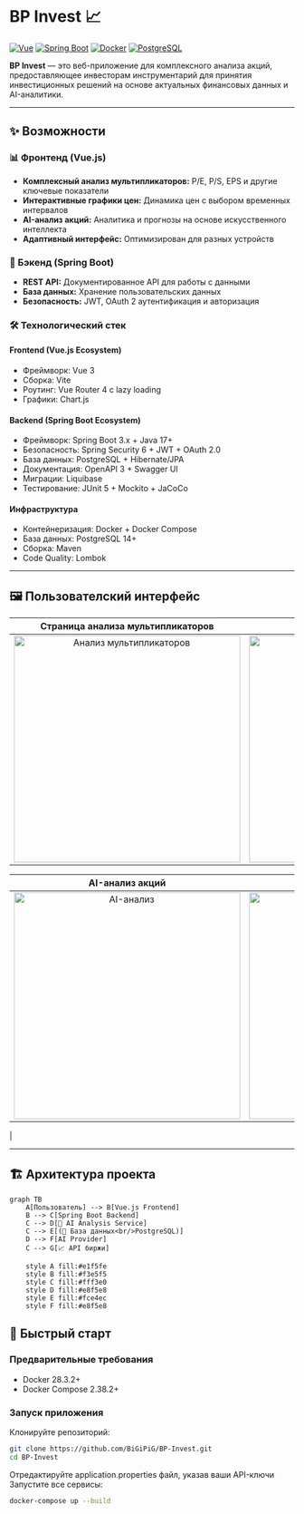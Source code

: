 # BP Invest 📈

[![Vue](https://img.shields.io/badge/Vue-3.x-%234FC08D?logo=vuedotjs)](https://vuejs.org/)
[![Spring Boot](https://img.shields.io/badge/Spring%20Boot-3.x-%236DB33F?logo=springboot)](https://spring.io/projects/spring-boot)
[![Docker](https://img.shields.io/badge/Docker-Compose-%232496ED?logo=docker)](https://docker.com)
[![PostgreSQL](https://img.shields.io/badge/PostgreSQL-Database-%234169E1?logo=postgresql)](https://postgresql.org)

**BP Invest** — это веб-приложение для комплексного анализа акций, предоставляющее инвесторам инструментарий для принятия инвестиционных решений на основе актуальных финансовых данных и AI-аналитики.

---

## ✨ Возможности

### 📊 Фронтенд (Vue.js)
- **Комплексный анализ мультипликаторов:** P/E, P/S, EPS и другие ключевые показатели
- **Интерактивные графики цен:** Динамика цен с выбором временных интервалов
- **AI-анализ акций:** Аналитика и прогнозы на основе искусственного интеллекта
- **Адаптивный интерфейс:** Оптимизирован для разных устройств

### 🔧 Бэкенд (Spring Boot)
- **REST API:** Документированное API для работы с данными
- **База данных:** Хранение пользовательских данных
- **Безопасность:** JWT, OAuth 2 аутентификация и авторизация

### 🛠️ Технологический стек
#### Frontend (Vue.js Ecosystem)
- Фреймворк: Vue 3
- Сборка: Vite
- Роутинг: Vue Router 4 с lazy loading
- Графики: Chart.js

#### Backend (Spring Boot Ecosystem)
- Фреймворк: Spring Boot 3.x + Java 17+
- Безопасность: Spring Security 6 + JWT + OAuth 2.0
- База данных: PostgreSQL + Hibernate/JPA
- Документация: OpenAPI 3 + Swagger UI
- Миграции: Liquibase
- Тестирование: JUnit 5 + Mockito + JaCoCo

#### Инфраструктура
- Контейнеризация: Docker + Docker Compose
- База данных: PostgreSQL 14+
- Сборка: Maven
- Code Quality: Lombok

---

## 🖼️ Пользователский интерфейс

| Страница анализа мультипликаторов | Интерактивный график цен |
| :---: | :---: |
| <img src="https://github.com/user-attachments/assets/f43f6f6a-2ec1-4657-bd9f-99357cb662cd" width="400" alt="Анализ мультипликаторов"/> | <img src="https://github.com/user-attachments/assets/046dbd33-ef69-48aa-83c4-7ed87bbcb780" width="400" alt="График цен"/> |

| AI-анализ акций | Страница аутентификации |
| :---: | :---: |
| <img src="https://github.com/user-attachments/assets/29968229-846d-487b-9eb6-74ca945be201" width="400" alt="AI-анализ"/> | <img width="400" alt="Страница аутентификации" src="https://github.com/user-attachments/assets/ee8fb46c-4124-48f8-86d9-d54148baabf6" />
 |

---

## 🏗️ Архитектура проекта

```mermaid
graph TB
    A[Пользователь] --> B[Vue.js Frontend]
    B --> C[Spring Boot Backend]
    C --> D[🧠 AI Analysis Service]
    C --> E[(💾 База данных<br/>PostgreSQL)]
    D --> F[AI Provider]
    C --> G[📈 API биржи]

    style A fill:#e1f5fe
    style B fill:#f3e5f5
    style C fill:#fff3e0
    style D fill:#e8f5e8
    style E fill:#fce4ec
    style F fill:#e8f5e8
```

## 🚀 Быстрый старт
### Предварительные требования
- Docker 28.3.2+
- Docker Compose 2.38.2+

### Запуск приложения
Клонируйте репозиторий:

```bash
git clone https://github.com/BiGiPiG/BP-Invest.git
cd BP-Invest
```

Отредактируйте application.properties файл, указав ваши API-ключи
Запустите все сервисы:

```bash
docker-compose up --build
```
